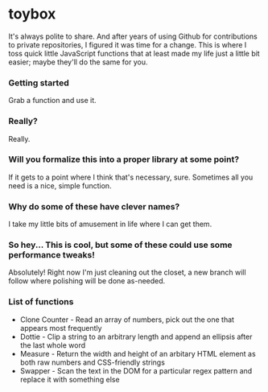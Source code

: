 # toybox
It's always polite to share. And after years of using Github for contributions to private repositories, I figured it was time for a change. This is where I toss quick little JavaScript functions that at least made my life just a little bit easier; maybe they'll do the same for you.

### Getting started
Grab a function and use it.

### Really?
Really.

### Will you formalize this into a proper library at some point?
If it gets to a point where I think that's necessary, sure. Sometimes all you need is a nice, simple function.

### Why do some of these have clever names?
I take my little bits of amusement in life where I can get them.

### So hey... This is cool, but some of these could use some performance tweaks!
Absolutely! Right now I'm just cleaning out the closet, a new branch will follow where polishing will be done as-needed.

### List of functions
* Clone Counter - Read an array of numbers, pick out the one that appears most frequently
* Dottie - Clip a string to an arbitrary length and append an ellipsis after the last whole word
* Measure - Return the width and height of an arbitary HTML element as both raw numbers and CSS-friendly strings
* Swapper - Scan the text in the DOM for a particular regex pattern and replace it with something else
